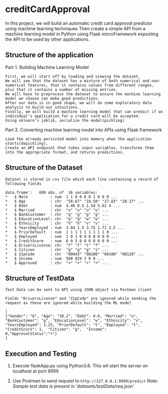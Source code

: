 creditCardApproval
====================

In this project, we will build an automatic credit card approval predictor using machine learning techniques
Then create a simple API from a machine learning model in Python using Flask microFramework exposting the API to be used by other applications.

Structure of the application
--------------

Part 1. Building Machine Learning Model
    
    First, we will start off by loading and viewing the dataset.
    We will see that the dataset has a mixture of both numerical and non-numerical features, that it contains values from different ranges, plus that it contains a number of missing entries.
    We will have to preprocess the dataset to ensure the machine learning model we choose can make good predictions.
    After our data is in good shape, we will do some exploratory data analysis to build our intuitions.
    Finally, we will build a machine learning model that can predict if an individual's application for a credit card will be accepted.
    Using sklearn’s joblib, serialize the model(pickling)

Part 2. Converting machine learning model into APIs using Flask framework

  
    Load the already persisted model into memory when the application starts(depickling),
    Create an API endpoint that takes input variables, transforms them into the appropriate format, and returns predictions.
    
    
Structure of the Dataset
--------------
    Dataset is stored in csv file which each line containing a record of following fields

    data.frame':   689 obs. of  16 variables:
    *   $ Male          : num  1 1 0 0 0 0 1 0 0 0 ...
    *   $ Age           : chr  "58.67" "24.50" "27.83" "20.17" ...
    *   $ Debt          : num  4.46 0.5 1.54 5.62 4 ...
    *   $ Married       : chr  "u" "u" "u" "u" ...
    *   $ BankCustomer  : chr  "g" "g" "g" "g" ...
    *   $ EducationLevel: chr  "q" "q" "w" "w" ...
    *   $ Ethnicity     : chr  "h" "h" "v" "v" ...
    *   $ YearsEmployed : num  3.04 1.5 3.75 1.71 2.5 ...
    *   $ PriorDefault  : num  1 1 1 1 1 1 1 1 1 0 ...
    *   $ Employed      : num  1 0 1 0 0 0 0 0 0 0 ...
    *   $ CreditScore   : num  6 0 5 0 0 0 0 0 0 0 ...
    *   $ DriversLicense: chr  "f" "f" "t" "f" ...
    *   $ Citizen       : chr  "g" "g" "g" "s" ...
    *   $ ZipCode       : chr  "00043" "00280" "00100" "00120" ...
    *   $ Income        : num  560 824 3 0 0 ...
    *   $ Approved      : chr  "+" "+" "+" "+" ...
 
 Structure of TestData
--------------
    Test Data can be sent to API using JSON object via Postman client
    
    Fields "DriversLicense" and "ZipCode" are ignored while sending the request as these are ignored while building the ML model 

```
[
{"Gender": "b", "Age": "38.2", "Debt": 0.0, "Married": "u", "BankCustomer": "g", "EducationLevel": "w", "Ethnicity": "v", "YearsEmployed": 1.25, "PriorDefault": "t", "Employed": "t", "CreditScore": 1,  "Citizen": "g",  "Income":   0,"ApprovalStatus":"+"}
]
```


Execution and Testing
--------------

1) Execute flaskApp.py using Python3.6. This wll start the server on localhost at port 9999

2) Use Postman to send request to `http://127.0.0.1:9999/predict`
   *Note: Sample test data is present in 'datasets/testData/req.json'*
 